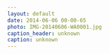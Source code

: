 ```yaml
---
layout: default
date: 2014-06-06 00-00-65
photo: IMG-20140606-WA0001.jpg
caption_header: unknown
caption: unknown
---
```

